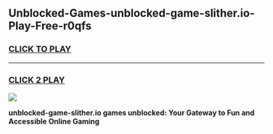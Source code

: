 
## Unblocked-Games-unblocked-game-slither.io-Play-Free-r0qfs
<h3>
<a href="https://premium76.site?title=unblocked-game-slither.io&ref=21A">CLICK TO PLAY</a></h3>
<hr>

<h3>
<a href="https://premium76.site?title=unblocked-game-slither.io&ref=21A">CLICK 2 PLAY</a>
  
</h3>

<a href="https://premium76.site?title=unblocked-game-slither.io&ref=21A"><img src="https://clearcache.store/games.png"></a>


**unblocked-game-slither.io games unblocked: Your Gateway to Fun and Accessible Online Gaming**
